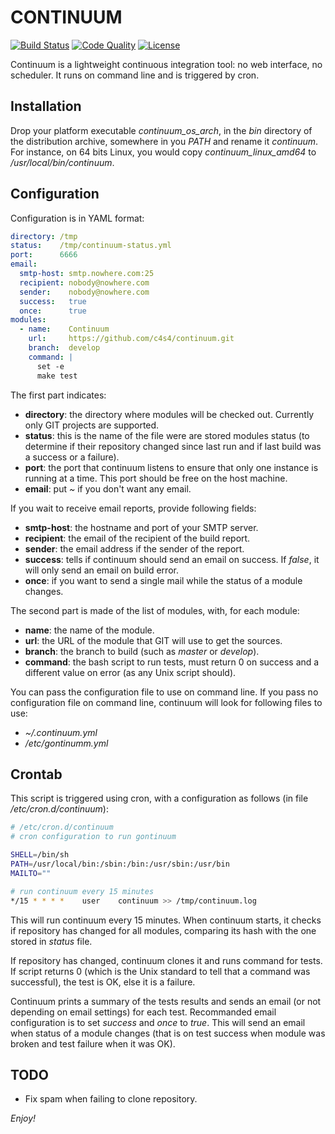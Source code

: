 CONTINUUM
=========

[![Build Status](https://travis-ci.org/c4s4/continuum.svg?branch=master)](https://travis-ci.org/c4s4/continuum)
[![Code Quality](https://goreportcard.com/badge/github.com/c4s4/continuum)](https://goreportcard.com/report/github.com/c4s4/continuum)
[![License](https://img.shields.io/badge/License-Apache%202.0-blue.svg)](https://opensource.org/licenses/Apache-2.0)
<!--
[![Coverage Report](https://coveralls.io/repos/github/c4s4/continuum/badge.svg?branch=master)](https://coveralls.io/github/c4s4/continuum?branch=master)
-->

Continuum is a lightweight continuous integration tool: no web interface, no
scheduler. It runs on command line and is triggered by cron.

Installation
------------

Drop your platform executable *continuum_os_arch*, in the *bin* directory of
the distribution archive, somewhere in you *PATH* and rename it *continuum*.
For instance, on 64 bits Linux, you would  copy *continuum_linux_amd64* to 
*/usr/local/bin/continuum*.

Configuration
-------------

Configuration is in YAML format:

```yaml
directory: /tmp
status:    /tmp/continuum-status.yml
port:      6666
email:
  smtp-host: smtp.nowhere.com:25
  recipient: nobody@nowhere.com
  sender:    nobody@nowhere.com
  success:   true
  once:      true
modules:
  - name:    Continuum
    url:     https://github.com/c4s4/continuum.git
    branch:  develop
    command: |
      set -e
      make test
```

The first part indicates:

- **directory**: the directory where modules will be checked out. Currently only
  GIT projects are supported.
- **status**: this is the name of the file were are stored modules status (to 
  determine if their repository changed since last run and if last build was a
  success or a failure).
- **port**: the port that continuum listens to ensure that only one instance is
  running at a time. This port should be free on the host machine.
- **email**: put *~* if you don't want any email.

If you wait to receive email reports, provide following fields:

- **smtp-host**: the hostname and port of your SMTP server.
- **recipient**:  the email of the recipient of the build report.
- **sender**: the email address if the sender of the report.
- **success**: tells if continuum should send an email on success. If *false*,
  it will only send an email on build error.
- **once**: if you want to send a single mail while the status of a module
  changes.

The second part is made of the list of modules, with, for each module:

- **name**: the name of the module.
- **url**: the URL of the module that GIT will use to get the sources.
- **branch**: the branch to build (such as *master* or *develop*).
- **command**: the bash script to run tests, must return 0 on success and a 
  different value on error (as any Unix script should).

You can pass the configuration file to use on command line. If you pass no 
configuration file on command line, continuum will look for following files to
use:

- *~/.continuum.yml*
- */etc/gontinumm.yml*

Crontab
-------

This script is triggered using cron, with a configuration as follows (in file
*/etc/cron.d/continuum*):

```bash
# /etc/cron.d/continuum
# cron configuration to run gontinuum

SHELL=/bin/sh
PATH=/usr/local/bin:/sbin:/bin:/usr/sbin:/usr/bin
MAILTO=""

# run continuum every 15 minutes
*/15 * * * *    user    continuum >> /tmp/continuum.log
```

This will run continuum every 15 minutes. When continuum starts, it checks if 
repository has changed for all modules, comparing its hash with the one stored
in *status* file.

If repository has changed, continuum clones it and runs command for tests. If 
script returns 0 (which is the Unix standard to tell that a command was
successful), the test is OK, else it is a failure.

Continuum prints a summary of the tests results and sends an email (or not
depending on email settings) for each test. Recommanded email configuration is
to set *success* and *once* to *true*. This will send an email when status of
a module changes (that is on test success when module was broken and test
failure when it was OK).

TODO
----

- Fix spam when failing to clone repository.

*Enjoy!*
